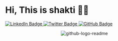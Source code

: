 
 <h1>Hi, This is shakti 👨‍💻</h1>
  <div id="badges">
    <a
      href="https://www.linkedin.com/in/shakti-shankar-mandal-425978124/"
      target="_blank"
    >
      <img
        src="https://img.shields.io/badge/LinkedIn-blue?style=for-the-badge&logo=linkedin&logoColor=white"
        alt="LinkedIn Badge"
      />
    </a>
    <a href="https://twitter.com/san_sontu" target="_blank">
      <img
        src="https://img.shields.io/badge/Twitter-blue?style=for-the-badge&logo=twitter&logoColor=white"
        alt="Twitter Badge"
      />
    </a>
    <a href="https://github.com/ShaktiMandal" target="_blank">
      <img src="https://img.shields.io/badge/gitHub-blue?style=for-the-badge&logo=github&logoColor=white"
      alt="GitHub Badge" />
    </a>
  </div>
  <div id="header" align="center" class="round-border">
<!--     <img
      src="[https://media.giphy.com/media/gjrYDwbjnK8x36xZIO/giphy.gif](https://user-images.githubusercontent.com/34964652/232321867-e314eb63-fe4a-48ca-a93c-edb17525b697.png)"
      width="300"
    /> -->

![github-logo-readme](https://user-images.githubusercontent.com/34964652/232327387-0e07e2aa-7a98-4b1f-afa3-03b34b8af346.png)

<!--   ![github-logo](https://user-images.githubusercontent.com/34964652/232321867-e314eb63-fe4a-48ca-a93c-edb17525b697.png) -->
  </div>

  <div align="center" id="badges">

  </div>

